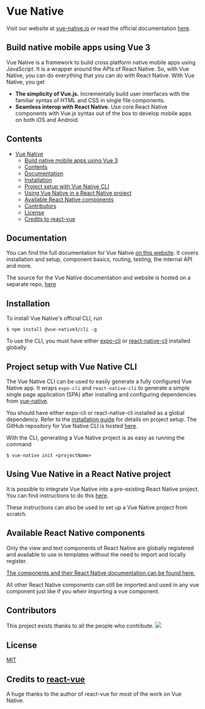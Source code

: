 # Vue Native

Visit our website at [vue-native.io](https://vue-native.io) or read the official documentation [here](https://vue-native.io/docs/installation.html).

## Build native mobile apps using Vue 3

Vue Native is a framework to build cross platform native mobile apps using JavaScript. It is a wrapper around the APIs of React Native. So, with Vue Native, you can do everything that you can do with React Native. With Vue Native, you get

- **The simplicity of Vue.js.** Incrementally build user interfaces with the familiar syntax of HTML and CSS in single file components.
- **Seamless interop with React Native.** Use core React Native components with Vue.js syntax out of the box to develop mobile apps on both iOS and Android.

## Contents
- [Vue Native](#vue-native)
  - [Build native mobile apps using Vue 3](#build-native-mobile-apps-using-vue-3)
  - [Contents](#contents)
  - [Documentation](#documentation)
  - [Installation](#installation)
  - [Project setup with Vue Native CLI](#project-setup-with-vue-native-cli)
  - [Using Vue Native in a React Native project](#using-vue-native-in-a-react-native-project)
  - [Available React Native components](#available-react-native-components)
  - [Contributors](#contributors)
  - [License](#license)
  - [Credits to react-vue](#credits-to-react-vue)

## Documentation

You can find the full documentation for Vue Native [on this website](https://vue-native.io/docs/installation.html). It covers installation and setup, component basics, routing, testing, the internal API and more.

The source for the Vue Native documentation and website is hosted on a separate repo, [here](https://github.com/chainius/vue-native-website)

## Installation

To install Vue Native's official CLI, run
```
$ npm install @vue-native3/cli -g
```

To use the CLI, you must have either [expo-cli](https://github.com/expo/expo-cli) or [react-native-cli](https://github.com/react-native-community/cli) installed globally.

## Project setup with Vue Native CLI

The Vue Native CLI can be used to easily generate a fully configured Vue Native app. It wraps `expo-cli` and `react-native-cli` to generate a simple single page application (SPA) after installing and configuring dependencies from [vue-native](https://github.com/chainius/vue-native3).

You should have either expo-cli or react-native-cli installed as a global dependency. Refer to the [installation guide](https://vue-native.io/docs/installation.html) for details on project setup. The GitHub repository for Vue Native CLI is hosted [here](https://github.com/GeekyAnts/vue-native-cli).

With the CLI, generating a Vue Native project is as easy as running the command
```
$ vue-native init <projectName>
```

## Using Vue Native in a React Native project

It is possible to integrate Vue Native into a pre-existing React Native project. You can find instructions to do this [here](converting-react-native-project.md).

These instructions can also be used to set up a Vue Native project from scratch.

## Available React Native components

Only the view and text components of React Native are globally registered and available to use in templates without the need to import and locally register.

[The components and their React Native documentation can be found here.](https://reactnative.dev/docs/components-and-apis)

All other React Native components can still be imported and used in any vue component just like if you wheir importing a vue component.

## Contributors

This project exists thanks to all the people who contribute. 
<a href="https://github.com/GeekyAnts/vue-native-core/contributors"><img src="https://opencollective.com/vue-native-core/contributors.svg?width=890&button=false" /></a>

## License

[MIT](http://opensource.org/licenses/MIT)

## Credits to [react-vue](https://github.com/SmallComfort/react-vue)

A huge thanks to the author of react-vue for most of the work on Vue Native.